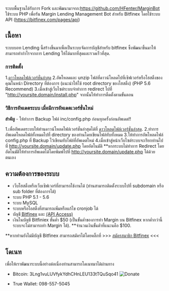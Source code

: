 ระบบพื้นฐานได้รับการ Fork และพัฒนามาจาก:https://github.com/HFenter/MarginBot
ใช้ระบบ PHP เพื่อรัน Margin Lending Management Bot สำหรับ Bitfinex โดยใช้ระบบ API (https://bitfinex.com/pages/api)

## เนื้อหา
ระบบบอท Lending นี้สร้างขึ้นมาเพื่อเป็นระบบจัดการบัญชีสำหรับ bitfinex ซึ้งพัฒนาขึ้นมาให้สามารถทำกำไรจากการ Lending ให้ได้มากที่สุดและรวดเร็วที่สุด.



### การติดตั้ง

1.[ดาวโหลดไฟล์เวอร์ชั่นล่าสุด](https://github.com/aotlunla/BitfinexLendingBot-TH/archive/master.zip)
2.อัพโหลดและ unzip ไฟล์ที่ดาวน์โหลดไปที่เซิฟเวอร์หรือโฮสติ้งของคุณในหน้า Directory ที่ต้องการ (แนะนำให้ใช้ root directory ของโฮสติ้ง) (PHP 5.6 Recommend)
3.เมื่อเข้าสู่เว็บไซต์ระบบจำทำการ redirect ไปที่ "http://yoursite.domain/install.php" จากนั้นให้ทำการติ้ดตั้งตามขั้นตอน



### วิธีการอัพเดตระบบ เมื่อมีการอัพเดตเวอร์ชั่นใหม่

**สำคัญ**  - ให้ทำการ Backup ไฟล์ inc/config.php ก่อนทุกครั้งก่อนอัพเดต!!

1.เพื่ออัพเดตระบบให้ท่านดาวน์โหลดไฟล์เวอร์ชั่นล่าสุดได้ที่ [ดาวโหลดไฟล์เวอร์ชั่นล่าสุด](https://github.com/aotlunla/BitfinexLendingBot-TH/archive/master.zip).
2.ทำการอัพเดตโหลดไฟล์ทั้งหมดไปที่ directory ของท่านโดยเขียนไฟล์ทับทั้งหมด
3.ให้ทำการอัพโหลดไฟล์ config.php ที่ Backup ไว้เขียนทับไฟล์ที่อัพเดตใหม่
4.เมื่อเข้าสู่หน้าเว็บไซต์ระบบจะเรียกท่านไปที่  http://yoursite.domain/update.php โดยอัตโนมัติ **หากระบบไม่ทำการ Redirect โดยอัตโนมัติให้ทำการอัพเดตได้โดยพิมพ์ไปที่ http://yoursite.domain/update.php ได้ด้วยตนเอง



## ความต้องการของระบบ

* เว็บโฮสติ้งหรือเว็บเซิฟเวอร์ที่สามารถใช้งานได้ (ท่านสามารถติดตั้งระบบไปที่ subdomain หรือ sub folder ที่ต้องการได้)
* ระบบ PHP 5.1 - 5.6
* ระบบ MySQL
* ระบบหรือโอสติ้งที่สามารถเพิ่มหรือแก้ไข cronjob ได้
* บัญชี [ฺBitfinex](https://www.bitfinex.com/signup) และ [(API Access)](https://www.bitfinex.com/account/api)
* เงินในบัญชี Bitfiniex ขั้นต่ำ $50 (เป็นขั้นต่ำของการทำ Margin บน Bitfinex หากต่ำกว่านี้ระบบจะไม่สามารถทำ Margin ได้). **จำนวนเงินขั้นต่ำที่แนะนคือ $100.

**หากท่านยังไม่มีบัญชี Bitfinex สามารถสมัครได้โดยคลิ๊กที่ >>> [สมัครสมาชิก Bitfinex](https://www.bitfinex.com/signup) <<<



## โดเนท
เพื่อให้เราพัฒนาระบบนี้อย่างต่อเนื่องท่านสามารถโดเนทมาได้ผ่านทาง 
   * Bitcoin: 3Lng1vuLUVfykYdhCHnLEU133tTQuSqo41
   ![Donate](https://i.imgur.com/vPb8zYF.png)
   
   * True Wallet: 098-557-5045





